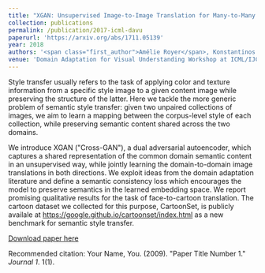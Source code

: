 ```yaml
---
title: "XGAN: Unsupervised Image-to-Image Translation for Many-to-Many Mappings"
collection: publications
permalink: /publication/2017-icml-davu
paperurl: 'https://arxiv.org/abs/1711.05139'
year: 2018
authors: '<span class="first_author">Amélie Royer</span>, Konstantinos Bousmalis, Stephan Gouws, Fred Bertsch, Inbar Mosseri, Forrester Cole, Kevin Murphy'
venue: 'Domain Adaptation for Visual Understanding Workshop at ICML/IJCAI/EJCAI 2018'
---
```


Style transfer usually refers to the task of applying color and texture information from a specific style image to a given content image while preserving the structure of the latter. Here we tackle the more generic problem of semantic style transfer: given two unpaired collections of images, we aim to learn a mapping between the corpus-level style of each collection, while preserving semantic content shared across the two domains.

We introduce XGAN ("Cross-GAN"), a dual adversarial autoencoder, which captures a shared representation of the common domain semantic content in an unsupervised way, while jointly learning the domain-to-domain image translations in both directions. We exploit ideas from the domain adaptation literature and define a semantic consistency loss which encourages the model to preserve semantics in the learned embedding space. We report promising qualitative results for the task of face-to-cartoon translation. The cartoon dataset we collected for this purpose, CartoonSet, is publicly availale at https://google.github.io/cartoonset/index.html as a new benchmark for semantic style transfer.



[Download paper here](http://academicpages.github.io/files/paper1.pdf)

Recommended citation: Your Name, You. (2009). "Paper Title Number 1." <i>Journal 1</i>. 1(1).
